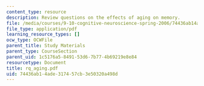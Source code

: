 ```yaml
---
content_type: resource
description: Review questions on the effects of aging on memory.
file: /media/courses/9-10-cognitive-neuroscience-spring-2006/74436ab14ade317457cb3e50320a498d_rq_aging.pdf
file_type: application/pdf
learning_resource_types: []
ocw_type: OCWFile
parent_title: Study Materials
parent_type: CourseSection
parent_uid: 1c5176a5-8491-53d6-7b77-4b69219e8e84
resourcetype: Document
title: rq_aging.pdf
uid: 74436ab1-4ade-3174-57cb-3e50320a498d
---
```

